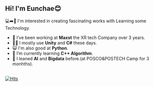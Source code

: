 ## Hi! I'm Eunchae😊

💻➡️🎨
I'm interested in creating fascinating works with Learning some Technology.
- 🔭 I’ve been working at <b>Maxst</b> the XR tech Company over 3 years.
- 🐻‍❄️ I mostly use <b>Unity</b> and <b>C#</b> these days.
- 😺 I'm also good at <b>Python</b>.
- 🌱 I’m currently learning <b>C++ Algorithm</b>.
- 🐝 I leaned <b>AI</b> and <b>Bigdata</b> before.(at POSCO&POSTECH Camp for 3 monhths).<br><br>



[![Hits](https://hits.seeyoufarm.com/api/count/incr/badge.svg?url=https%3A%2F%2Fgithub.com%2Feunchaeee%2Fhit-counter&count_bg=%2379C83D&title_bg=%23555555&icon=keybase.svg&icon_color=%23E7E7E7&title=hits&edge_flat=false)](https://hits.seeyoufarm.com)


<!--
**eunchaeee/eunchaeee** is a ✨ _special_ ✨ repository because its `README.md` (this file) appears on your GitHub profile.

Here are some ideas to get you started:

- 🔭 I’m currently working on ...
- 🌱 I’m currently learning ...
- 👯 I’m looking to collaborate on ...
- 🤔 I’m looking for help with ...
- 💬 Ask me about ...
- 📫 How to reach me: ...
- 😄 Pronouns: ...
- ⚡ Fun fact: ...

[![Top Langs](https://github-readme-stats.vercel.app/api/top-langs/?username=eunchaeee&hide=Javascript&langs_count=8)](https://github.com/eunchaeee/github-readme-stats)

-->
